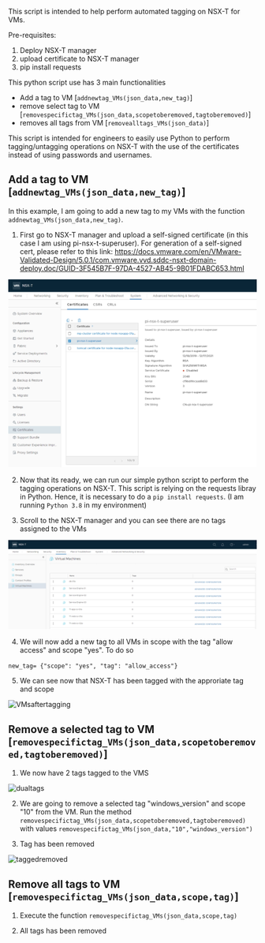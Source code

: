 This script is intended to help perform automated tagging on NSX-T for VMs. 

Pre-requisites:
1) Deploy NSX-T manager
2) upload certificate to NSX-T manager
3) pip install requests

This python script use has 3 main functionalities 
- Add a tag to VM [```addnewtag_VMs(json_data,new_tag)```]
- remove select tag to VM  [```removespecifictag_VMs(json_data,scopetoberemoved,tagtoberemoved)```]
- removes all tags from VM [```removealltags_VMs(json_data)```]

This script is intended for engineers to easily use Python to perform tagging/untagging operations on NSX-T with the use of the certificates instead of using passwords and usernames. 

## Add a tag to VM [```addnewtag_VMs(json_data,new_tag)```]

In this example, I am going to add a new tag to my VMs with the function ```addnewtag_VMs(json_data,new_tag)```.  

1) First go to NSX-T manager and upload a self-signed certificate (in this case I am using pi-nsx-t-superuser). For generation of a self-signed cert, please refer to this link: https://docs.vmware.com/en/VMware-Validated-Design/5.0.1/com.vmware.vvd.sddc-nsxt-domain-deploy.doc/GUID-3F545B7F-97DA-4527-AB45-9B01FDABC653.html

![NSX-Tmanager](https://github.com/leeadh/NSX-T_Python/blob/master/screenshots/nsx-t%20manager.png)

2) Now that its ready, we can run our simple python script to perform the tagging operations on NSX-T. This script is relying on the requests libray in Python. Hence, it is necessary to do a `pip install requests`. (I am running `Python 3.8` in my environment)

3) Scroll to the NSX-T manager and you can see there are no tags assigned to the VMs

![VMsbeforetagging](https://github.com/leeadh/NSX-T_Python/blob/master/screenshots/VMsbeforetagging.png)

4) We will now add a new tag to all VMs in scope with the tag "allow access" and scope "yes".  To do so 

```new_tag= {"scope": "yes", "tag": "allow_access"}```

5) We can see now that NSX-T has been tagged with the approriate tag and scope

![VMsaftertagging](https://github.com/leeadh/NSX-T_Python/blob/master/screenshots/VMsaftertagging.png)

## Remove a selected tag to VM [```removespecifictag_VMs(json_data,scopetoberemoved,tagtoberemoved)```]

1) We now have 2 tags tagged to the VMS

![dualtags](https://github.com/leeadh/NSX-T_Python/blob/master/screenshots/dualtags.png)

2) We are going to remove a selected tag "windows_version" and scope "10" from the VM. Run the method ```removespecifictag_VMs(json_data,scopetoberemoved,tagtoberemoved)``` with values ```removespecifictag_VMs(json_data,"10","windows_version")```

3) Tag has been removed 

![taggedremoved](https://github.com/leeadh/NSX-T_Python/blob/master/screenshots/VMsaftertagging.png)

## Remove all tags to VM [```removespecifictag_VMs(json_data,scope,tag)```]

1) Execute the function ```removespecifictag_VMs(json_data,scope,tag)```

2) All tags has been removed
